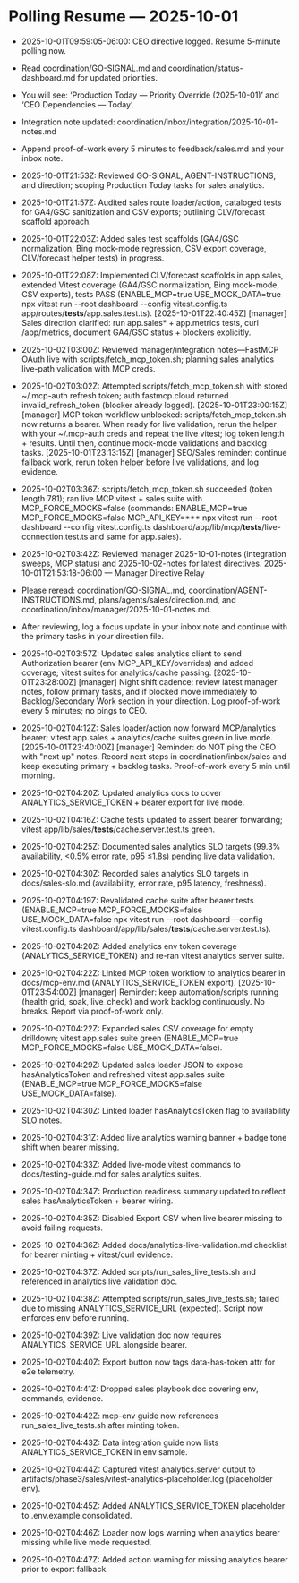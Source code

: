 # Polling Resume — 2025-10-01

- 2025-10-01T09:59:05-06:00: CEO directive logged. Resume 5-minute polling now.
- Read coordination/GO-SIGNAL.md and coordination/status-dashboard.md for updated priorities.
- You will see: ‘Production Today — Priority Override (2025-10-01)’ and ‘CEO Dependencies — Today’.
- Integration note updated: coordination/inbox/integration/2025-10-01-notes.md
- Append proof-of-work every 5 minutes to feedback/sales.md and your inbox note.

- 2025-10-01T21:53Z: Reviewed GO-SIGNAL, AGENT-INSTRUCTIONS, and direction; scoping Production Today tasks for sales analytics.
- 2025-10-01T21:57Z: Audited sales route loader/action, cataloged tests for GA4/GSC sanitization and CSV exports; outlining CLV/forecast scaffold approach.
- 2025-10-01T22:03Z: Added sales test scaffolds (GA4/GSC normalization, Bing mock-mode regression, CSV export coverage, CLV/forecast helper tests) in progress.
- 2025-10-01T22:08Z: Implemented CLV/forecast scaffolds in app.sales, extended Vitest coverage (GA4/GSC normalization, Bing mock-mode, CSV exports), tests PASS (ENABLE_MCP=true USE_MOCK_DATA=true npx vitest run --root dashboard --config vitest.config.ts app/routes/__tests__/app.sales.test.ts).
[2025-10-01T22:40:45Z] [manager] Sales direction clarified: run app.sales* + app.metrics tests, curl /app/metrics, document GA4/GSC status + blockers explicitly.
- 2025-10-02T03:00Z: Reviewed manager/integration notes—FastMCP OAuth live with scripts/fetch_mcp_token.sh; planning sales analytics live-path validation with MCP creds.
- 2025-10-02T03:02Z: Attempted scripts/fetch_mcp_token.sh with stored ~/.mcp-auth refresh token; auth.fastmcp.cloud returned invalid_refresh_token (blocker already logged).
[2025-10-01T23:00:15Z] [manager] MCP token workflow unblocked: scripts/fetch_mcp_token.sh now returns a bearer. When ready for live validation, rerun the helper with your ~/.mcp-auth creds and repeat the live vitest; log token length + results. Until then, continue mock-mode validations and backlog tasks.
[2025-10-01T23:13:15Z] [manager] SEO/Sales reminder: continue fallback work, rerun token helper before live validations, and log evidence.
- 2025-10-02T03:36Z: scripts/fetch_mcp_token.sh succeeded (token length 781); ran live MCP vitest + sales suite with MCP_FORCE_MOCKS=false (commands: ENABLE_MCP=true MCP_FORCE_MOCKS=false MCP_API_KEY=*** npx vitest run --root dashboard --config vitest.config.ts dashboard/app/lib/mcp/__tests__/live-connection.test.ts and same for app.sales).
- 2025-10-02T03:42Z: Reviewed manager 2025-10-01-notes (integration sweeps, MCP status) and 2025-10-02-notes for latest directives.
2025-10-01T21:53:18-06:00 — Manager Directive Relay
- Please reread: coordination/GO-SIGNAL.md, coordination/AGENT-INSTRUCTIONS.md, plans/agents/sales/direction.md, and coordination/inbox/manager/2025-10-01-notes.md.
- After reviewing, log a focus update in your inbox note and continue with the primary tasks in your direction file.
- 2025-10-02T03:57Z: Updated sales analytics client to send Authorization bearer (env MCP_API_KEY/overrides) and added coverage; vitest suites for analytics/cache passing.
[2025-10-01T23:28:00Z] [manager] Night shift cadence: review latest manager notes, follow primary tasks, and if blocked move immediately to Backlog/Secondary Work section in your direction. Log proof-of-work every 5 minutes; no pings to CEO.
- 2025-10-02T04:12Z: Sales loader/action now forward MCP/analytics bearer; vitest app.sales + analytics/cache suites green in live mode.
[2025-10-01T23:40:00Z] [manager] Reminder: do NOT ping the CEO with "next up" notes. Record next steps in coordination/inbox/sales and keep executing primary + backlog tasks. Proof-of-work every 5 min until morning.
- 2025-10-02T04:20Z: Updated analytics docs to cover ANALYTICS_SERVICE_TOKEN + bearer export for live mode.
- 2025-10-02T04:16Z: Cache tests updated to assert bearer forwarding; vitest app/lib/sales/__tests__/cache.server.test.ts green.
- 2025-10-02T04:25Z: Documented sales analytics SLO targets (99.3% availability, <0.5% error rate, p95 ≤1.8s) pending live data validation.
- 2025-10-02T04:30Z: Recorded sales analytics SLO targets in docs/sales-slo.md (availability, error rate, p95 latency, freshness).
- 2025-10-02T04:19Z: Revalidated cache suite after bearer tests (ENABLE_MCP=true MCP_FORCE_MOCKS=false USE_MOCK_DATA=false npx vitest run --root dashboard --config vitest.config.ts dashboard/app/lib/sales/__tests__/cache.server.test.ts).
- 2025-10-02T04:20Z: Added analytics env token coverage (ANALYTICS_SERVICE_TOKEN) and re-ran vitest analytics server suite.
- 2025-10-02T04:22Z: Linked MCP token workflow to analytics bearer in docs/mcp-env.md (ANALYTICS_SERVICE_TOKEN export).
[2025-10-01T23:54:00Z] [manager] Reminder: keep automation/scripts running (health grid, soak, live_check) and work backlog continuously. No breaks. Report via proof-of-work only.
- 2025-10-02T04:22Z: Expanded sales CSV coverage for empty drilldown; vitest app.sales suite green (ENABLE_MCP=true MCP_FORCE_MOCKS=false USE_MOCK_DATA=false).
- 2025-10-02T04:29Z: Updated sales loader JSON to expose hasAnalyticsToken and refreshed vitest app.sales suite (ENABLE_MCP=true MCP_FORCE_MOCKS=false USE_MOCK_DATA=false).
- 2025-10-02T04:30Z: Linked loader hasAnalyticsToken flag to availability SLO notes.
- 2025-10-02T04:31Z: Added live analytics warning banner + badge tone shift when bearer missing.
- 2025-10-02T04:33Z: Added live-mode vitest commands to docs/testing-guide.md for sales analytics suites.
- 2025-10-02T04:34Z: Production readiness summary updated to reflect sales hasAnalyticsToken + bearer wiring.
- 2025-10-02T04:35Z: Disabled Export CSV when live bearer missing to avoid failing requests.
- 2025-10-02T04:36Z: Added docs/analytics-live-validation.md checklist for bearer minting + vitest/curl evidence.
- 2025-10-02T04:37Z: Added scripts/run_sales_live_tests.sh and referenced in analytics live validation doc.
- 2025-10-02T04:38Z: Attempted scripts/run_sales_live_tests.sh; failed due to missing ANALYTICS_SERVICE_URL (expected). Script now enforces env before running.
- 2025-10-02T04:39Z: Live validation doc now requires ANALYTICS_SERVICE_URL alongside bearer.
- 2025-10-02T04:40Z: Export button now tags data-has-token attr for e2e telemetry.
- 2025-10-02T04:41Z: Dropped sales playbook doc covering env, commands, evidence.
- 2025-10-02T04:42Z: mcp-env guide now references run_sales_live_tests.sh after minting token.
- 2025-10-02T04:43Z: Data integration guide now lists ANALYTICS_SERVICE_TOKEN in env sample.
- 2025-10-02T04:44Z: Captured vitest analytics.server output to artifacts/phase3/sales/vitest-analytics-placeholder.log (placeholder env).
- 2025-10-02T04:45Z: Added ANALYTICS_SERVICE_TOKEN placeholder to .env.example.consolidated.
- 2025-10-02T04:46Z: Loader now logs warning when analytics bearer missing while live mode requested.
- 2025-10-02T04:47Z: Added action warning for missing analytics bearer prior to export fallback.
